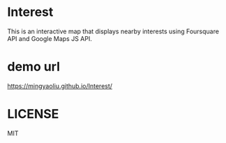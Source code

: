# Interest

This is an interactive map that displays nearby interests using Foursquare API and Google Maps JS API.

# demo url

https://mingyaoliu.github.io/Interest/

# LICENSE

MIT
